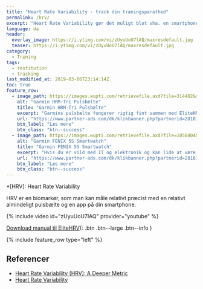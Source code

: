 ```yaml
---
title: "Heart Rate Variability - track din træningsparathed"
permalink: /hrv/
excerpt: "Heart Rate Variability gør det muligt blot vha. en smartphone og et pulsbælte at tracke, hvor klar du er til at træne igen."
language: da
header:
  overlay_image: https://i.ytimg.com/vi/zUyuUoU7lAQ/maxresdefault.jpg
  teaser: https://i.ytimg.com/vi/zUyuUoU7lAQ/maxresdefault.jpg
category:
  - Træning
tags:
  - restitution
  - tracking
last_modified_at: 2019-03-06T23:14:14Z
toc: true
feature_row:
  - image_path: https://images.wupti.com/retrievefile.axd?file=314482&mh=350&mw=350&ps=FullSize&q=95&hash=3FB1F6DD3BC7ACAB778E58B7B1E70758D2173E4E
    alt: "Garmin HRM-Tri Pulsbælte"
    title: "Garmin HRM-Tri Pulsbælte"
    excerpt: "Garmins pulsbælte fungerer rigtig fint sammen med EliteHRV-appen og naturligvis sammen med de forskellige Garmin Produkter, fx det fantastiske FENIX-ur."
    url: "https://www.partner-ads.com/dk/klikbanner.php?partnerid=28187&bannerid=25156&htmlurl=https://www.wupti.com/produkter/fritid-og-sport/sportsure-og-wearables/tilbehoer-til-sportsure/pulsbaelter/garmin-hrm-tri"
    btn_label: "Læs mere"
    btn_class: "btn--success"
  - image_path: https://images.wupti.com/retrievefile.axd?file=1050404&mh=350&mw=350&ps=FullSize&q=95&hash=7CC835C3A779941A3C267F7E03C019AB26C1EA02
    alt: "Garmin FENIX 5S Smartwatch"
    title: "Garmin FENIX 5S Smartwatch"
    excerpt: "Hvis du er vild med IT og elektronik og kan lide at være opdateret med teknologi uden at gå glip af noget, så køb Smartwatch GARMIN FENIX 5S GPS 10 ATM Sølv Sort til en uovertruffen pris"
    url: "https://www.partner-ads.com/dk/klikbanner.php?partnerid=28187&bannerid=25156&htmlurl=https://www.wupti.com/produkter/mobil/smartwatches/oevrige-smartwatches/garmin-fenix-5s-smartwatch"
    btn_label: "Læs mere"
    btn_class: "btn--success"
---
```


*[HRV]: Heart Rate Variability

HRV er en biomarkør, som man kan måle relativt præcist med en relativt almindeligt pulsbælte og en app på din smartphone.

{% include video id="zUyuUoU7lAQ" provider="youtube" %}

[Download manual til EliteHRV](https://elitehrv.com/wp-content/uploads/2015/10/User-Guide-2015-10-03.pdf){: .btn .btn--large .btn--info }

{% include feature_row type="left" %}

## Referencer

- [Heart Rate Variability (HRV): A Deeper Metric](https://elitehrv.com/what-is-heart-rate-variability)
- [Heart Rate Variability](https://www.scienceforsport.com/heart-rate-variability-hrv/)
